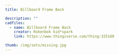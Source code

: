 ```yaml
---
title: Billboard Frame Back

description: ""
cadfiles:
  - name: Billboard Frame Back
    creator: Rokenbok kid*spark
    link: https://www.thingiverse.com/thing:325160

thumb: /img/sets/missing.jpg
---
```

